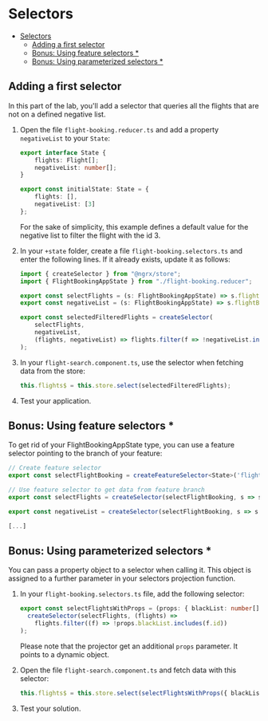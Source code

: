 # Selectors

- [Selectors](#selectors)
  - [Adding a first selector](#adding-a-first-selector)
  - [Bonus: Using feature selectors *](#bonus-using-feature-selectors-)
  - [Bonus: Using parameterized selectors *](#bonus-using-parameterized-selectors-)

## Adding a first selector

In this part of the lab, you'll add a selector that queries all the flights that are not on a defined negative list.

1. Open the file ``flight-booking.reducer.ts`` and add a property ``negativeList`` to your ``State``:

    ```typescript
    export interface State {
        flights: Flight[];
        negativeList: number[];
    }

    export const initialState: State = {
        flights: [],
        negativeList: [3]
    };
    ```

    For the sake of simplicity, this example defines a default value for the negative list to filter the flight with the id 3.

2. In your ``+state`` folder, create a file ``flight-booking.selectors.ts`` and enter the following lines. If it already exists, update it as follows:

    ```typescript
    import { createSelector } from "@ngrx/store";
    import { FlightBookingAppState } from "./flight-booking.reducer";

    export const selectFlights = (s: FlightBookingAppState) => s.flightBooking.flights;
    export const negativeList = (s: FlightBookingAppState) => s.flightBooking.negativeList;

    export const selectedFilteredFlights = createSelector(
        selectFlights,
        negativeList,
        (flights, negativeList) => flights.filter(f => !negativeList.includes(f.id))
    );
    ```

3. In your ``flight-search.component.ts``, use the selector when fetching data from the store:

    ```typescript
    this.flights$ = this.store.select(selectedFilteredFlights);
    ```

4. Test your application.

## Bonus: Using feature selectors *

To get rid of your FlightBookingAppState type, you can use a feature selector pointing to the branch of your feature:

```TypeScript
// Create feature selector
export const selectFlightBooking = createFeatureSelector<State>('flightBooking');

// Use feature selector to get data from feature branch
export const selectFlights = createSelector(selectFlightBooking, s => s.flights);

export const negativeList = createSelector(selectFlightBooking, s => s.negativeList);

[...]
```

## Bonus: Using parameterized selectors *

You can pass a property object to a selector when calling it. This object is assigned to a further parameter in your selectors projection function.

1. In your ``flight-booking.selectors.ts`` file, add the following selector:

    ```typescript
    export const selectFlightsWithProps = (props: { blackList: number[] }) =>
      createSelector(selectFlights, (flights) =>
        flights.filter((f) => !props.blackList.includes(f.id))
    );
    ```

    Please note that the projector get an additional ``props`` parameter. It points to a dynamic object.

2. Open the file ``flight-search.component.ts`` and fetch data with this selector:

    ```typescript
    this.flights$ = this.store.select(selectFlightsWithProps({ blackList: [3] }));
    ```

3. Test your solution.